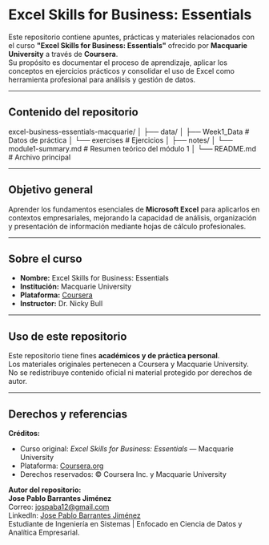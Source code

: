 # Excel Skills for Business: Essentials

Este repositorio contiene apuntes, prácticas y materiales relacionados con el curso **"Excel Skills for Business: Essentials"** ofrecido por **Macquarie University** a través de **Coursera**.  
Su propósito es documentar el proceso de aprendizaje, aplicar los conceptos en ejercicios prácticos y consolidar el uso de Excel como herramienta profesional para análisis y gestión de datos.

---

## Contenido del repositorio

excel-business-essentials-macquarie/
│
├── data/
│ ├── Week1_Data # Datos de práctica
│ └── exercises # Ejercicios
│
├── notes/
│ └── module1-summary.md # Resumen teórico del módulo 1
│
└── README.md # Archivo principal

---

## Objetivo general

Aprender los fundamentos esenciales de **Microsoft Excel** para aplicarlos en contextos empresariales, mejorando la capacidad de análisis, organización y presentación de información mediante hojas de cálculo profesionales.

---

## Sobre el curso

- **Nombre:** Excel Skills for Business: Essentials  
- **Institución:** Macquarie University  
- **Plataforma:** [Coursera](https://www.coursera.org/learn/excel-essentials)  
- **Instructor:** Dr. Nicky Bull  

---

## Uso de este repositorio

Este repositorio tiene fines **académicos y de práctica personal**.  
Los materiales originales pertenecen a Coursera y Macquarie University.  
No se redistribuye contenido oficial ni material protegido por derechos de autor.

---

## Derechos y referencias

**Créditos:**  
- Curso original: *Excel Skills for Business: Essentials* — Macquarie University  
- Plataforma: [Coursera.org](https://www.coursera.org)  
- Derechos reservados: © Coursera Inc. y Macquarie University  

**Autor del repositorio:**  
**Jose Pablo Barrantes Jiménez**  
Correo: [jospaba12@gmail.com](mailto:jospaba12@gmail.com)  
LinkedIn: [Jose Pablo Barrantes Jiménez](https://www.linkedin.com/in/josep55)  
Estudiante de Ingeniería en Sistemas | Enfocado en Ciencia de Datos y Analítica Empresarial.